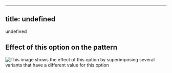 ***

## title: undefined

undefined

## Effect of this option on the pattern

![This image shows the effect of this option by superimposing several variants that have a different value for this option](bee\_highbustwidth\_sample.svg "Effect of this option on the pattern")

